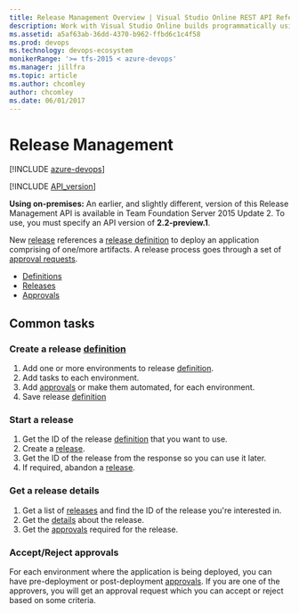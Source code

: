 ```yaml
---
title: Release Management Overview | Visual Studio Online REST API Reference
description: Work with Visual Studio Online builds programmatically using the REST APIs.
ms.assetid: a5af63ab-36dd-4370-b962-ffbd6c1c4f58
ms.prod: devops
ms.technology: devops-ecosystem
monikerRange: '>= tfs-2015 < azure-devops'
ms.manager: jillfra
ms.topic: article
ms.author: chcomley
author: chcomley
ms.date: 06/01/2017
---
```


# Release Management

[!INCLUDE [azure-devops](../_data/azure-devops-message.md)]

[!INCLUDE [API_version](../_data/version3-preview1.md)]

**Using on-premises:** An earlier, and slightly different, version of this Release Management API is available in Team Foundation Server 2015 Update 2. To use, you must specify an API version of **2.2-preview.1**.

New [release](./releases.md) references a [release definition](./definitions.md) to deploy an application comprising of one/more artifacts.
A release process goes through a set of [approval requests](./approvals.md).

* [Definitions](./definitions.md)
* [Releases](./releases.md)
* [Approvals](./approvals.md)

## Common tasks

### Create a release [definition](./definitions.md)

1. Add one or more environments to release [definition](./definitions.md).
2. Add tasks to each environment.
3. Add [approvals](./approvals.md) or make them automated, for each environment.
4. Save release [definition](./definitions.md)

### Start a release

1. Get the ID of the release [definition](./definitions.md) that you want to use.
3. Create a [release](./releases.md).
3. Get the ID of the release from the response so you can use it later.
4. If required, abandon a [release](./releases.md).

### Get a release details

1. Get a list of [releases](./releases.md) and find the ID of the release you're interested in.
2. Get the [details](./releases.md#getreleasedetails) about the release.
4. Get the [approvals](./approvals.md) required for the release.

### Accept/Reject approvals

For each environment where the application is being deployed, you can have pre-deployment or post-deployment [approvals](./approvals.md). If you are one of the approvers, you will get an approval request which you can accept or reject based on some criteria.